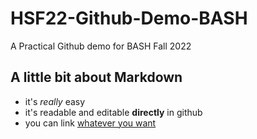 # HSF22-Github-Demo-BASH
A Practical Github demo for BASH Fall 2022

## A little bit about Markdown
- it's *really* easy
- it's readable and editable **directly** in github
- you can link [whatever you want](https://www.markdownguide.org/cheat-sheet/)

